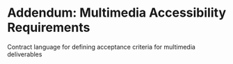 # Addendum: Multimedia Accessibility Requirements

Contract language for defining acceptance criteria for multimedia deliverables


